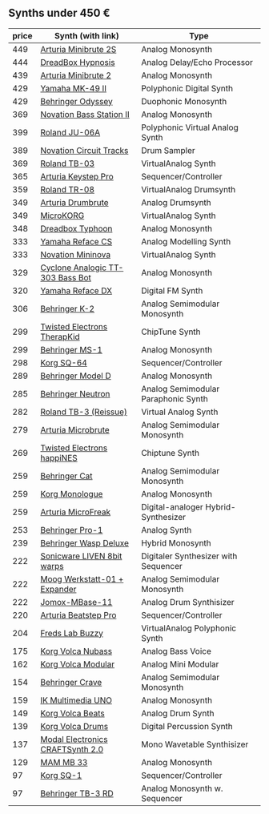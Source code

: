 ## Synths under 450 € 


| price | Synth (with link) | Type
| -		| -					| -
| 449 | [Arturia Minibrute 2S](https://www.musicstore.de/de_DE/EUR/Arturia-MiniBrute-2S/art-SYN0006267-000) | Analog Monosynth
| 444 | [DreadBox Hypnosis](https://www.thomann.de/at/dreadbox_hypnosis.htm) | Analog Delay/Echo Processor
| 439 | [Arturia Minibrute 2](https://www.musicstore.de/de_DE/EUR/Arturia-MiniBrute-2/art-SYN0006265-000) | Analog Monosynth
| 429 | [Yamaha MK-49 II](https://www.musicstore.de/de_DE/EUR/Yamaha-MX49-II-BU-blue/art-SYN0005424-000) | Polyphonic Digital Synth
| 429 | [Behringer Odyssey](https://www.musicstore.de/de_DE/EUR/Behringer-Odyssey/art-SYN0007144-000) | Duophonic Monosynth
| 369 | [Novation Bass Station II](https://www.musicstore.de/de_DE/EUR/Novation-Bass-Station-II/art-SYN0004315-000) | Analog Monosynth
| 399 | [Roland JU-06A](https://www.musicstore.de/de_DE/EUR/Roland-JU-06A/art-SYN0007207-000) | Polyphonic Virtual Analog Synth
| 389 | [Novation Circuit Tracks](https://www.musicstore.de/de_DE/EUR/Novation-Circuit-Tracks/art-SYN0007807-000) | Drum Sampler
| 369 | [Roland TB-03](https://www.musicstore.de/de_DE/EUR/Roland-TB-03-Bass-Line/art-SYN0005565-000) | VirtualAnalog Synth
| 365 | [Arturia Keystep Pro](https://www.musicstore.de/de_DE/EUR/Arturia-KeyStep-Pro/art-SYN0007368-000) | Sequencer/Controller
| 359 | [Roland TR-08](https://www.musicstore.de/de_DE/EUR/Novation-MiniNova/art-SYN0004121-000) | VirtualAnalog Drumsynth
| 349 | [Arturia Drumbrute](https://www.musicstore.de/de_DE/EUR/Arturia-Drumbrute/art-SYN0005626-000) | Analog Drumsynth
| 349 | [MicroKORG](https://www.musicstore.de/de_DE/EUR/Korg-microKORG/art-SYN0002046-000) | VirtualAnalog Synth
| 348 | [Dreadbox Typhoon](https://www.musicstore.de/de_DE/EUR/Dreadbox-Typhon/art-SYN0007578-000) | Analog Monosynth
| 333 | [Yamaha Reface CS](https://www.musicstore.de/de_DE/EUR/Yamaha-Reface-CS/art-SYN0004825-000) | Analog Modelling Synth
| 333 | [Novation Mininova](https://www.musicstore.de/de_DE/EUR/Novation-MiniNova/art-SYN0004121-000) | VirtualAnalog Synth
| 329 | [Cyclone Analogic TT-303 Bass Bot](https://www.musicstore.de/de_DE/EUR/Cyclone-Analogic-TT-303-Bass-Bot-Bassline-Black/art-SYN0007319-000) | Analog Monosynth
| 320 | [Yamaha Reface DX](https://www.musicstore.de/de_DE/EUR/Yamaha-Reface-DX/art-SYN0004826-000) | Digital FM Synth
| 306 | [Behringer K-2](https://www.musicstore.de/de_DE/EUR/Behringer-K-2/art-SYN0007187-000) | Analog Semimodular Monosynth
| 299 | [Twisted Electrons TherapKid](https://www.musicstore.de/de_DE/EUR/Twisted-Electrons-TherapKid/art-SYN0007049-000) | ChipTune Synth
| 299 | [Behringer MS-1](https://www.musicstore.de/de_DE/EUR/Behringer-MS-1-RD/art-SYN0006878-000) | Analog Monosynth
| 298 | [Korg SQ-64](https://www.musicstore.de/de_DE/EUR/Korg-SQ-64/art-SYN0007739-000) | Sequencer/Controller
| 289 | [Behringer Model D](https://www.musicstore.de/de_DE/EUR/Behringer-Model-D/art-SYN0006136-000) | Analog Monosynth
| 285 | [Behringer Neutron](https://www.musicstore.de/de_DE/EUR/Behringer-NEUTRON/art-SYN0006410-000) | Analog Semimodular Paraphonic Synth
| 282 | [Roland TB-3 (Reissue)](https://www.musicstore.de/de_DE/EUR/Roland-TB-3/art-SYN0004463-000) | Virtual Analog Synth
| 279 | [Arturia Microbrute ](https://www.musicstore.de/de_DE/EUR/Arturia-MicroBrute-Analog-Synthesizer/art-SYN0004450-000) | Analog Semimodular Monosynth
| 269 | [Twisted Electrons happiNES](https://www.musicstore.de/de_DE/EUR/Twisted-Electrons-hapiNES-L/art-SYN0007016-000) | Chiptune Synth
| 259 | [Behringer Cat](https://www.musicstore.de/de_DE/EUR/Behringer-Cat/art-SYN0007357-000) | Analog Semimodular Monosynth
| 259 | [Korg Monologue](https://www.musicstore.de/de_DE/EUR/Korg-monologue-silver/art-SYN0005655-000) | Analog Monosynth
| 259 | [Arturia MicroFreak](https://www.musicstore.de/de_DE/EUR/Arturia-MicroFreak/art-SYN0006879-000) | Digital-analoger Hybrid-Synthesizer
| 253 | [Behringer Pro-1](https://www.musicstore.de/de_DE/EUR/Behringer-Pro-1/art-SYN0007218-000) | Analog Synth
| 239 | [Behringer Wasp Deluxe](https://www.musicstore.de/de_DE/EUR/Behringer-Wasp-Deluxe/art-SYN0007296-000) | Hybrid Monosynth
| 222 | [Sonicware LIVEN 8bit warps ](https://www.musicstore.de/de_DE/EUR/Sonicware-LIVEN-8bit-warps/art-SYN0007794-000) | Digitaler Synthesizer with Sequencer
| 222 | [Moog Werkstatt-01 + Expander](https://www.musicstore.de/de_DE/EUR/Moog-Werkstatt-01-CV-Expander-limited-edition/art-SYN0007718-000) | Analog Semimodular Monosynth
| 222 | [Jomox-MBase-11](https://www.musicstore.de/de_DE/EUR/Jomox-MBase-11-Drumsynthesizer/art-SYN0003531-000) | Analog Drum Synthisizer
| 220 | [Arturia Beatstep Pro](https://www.musicstore.de/de_DE/EUR/Arturia-Beatstep-Pro/art-PCM0013604-000) | Sequencer/Controller
| 204 | [Freds Lab Buzzy](https://www.musicstore.de/de_DE/EUR/Fred-s-Lab-Buzzzy-/art-SYN0007212-000) | VirtualAnalog Polyphonic Synth
| 175 | [Korg Volca Nubass](https://www.musicstore.de/de_DE/EUR/Korg-volca-nubass/art-SYN0007010-000) | Analog Bass Voice
| 162 | [Korg Volca Modular ]([musicstore](https://www.musicstore.de/de_DE/EUR/Korg-volca-modular/art-SYN0006844-000)) | Analog Mini Modular
| 154 | [Behringer Crave](https://www.musicstore.de/de_DE/EUR/Behringer-Crave/art-SYN0007217-000) | Analog Semimodular Monosynth
| 159 | [IK Multimedia UNO](https://www.musicstore.de/de_DE/EUR/IK-Multimedia-UNO-Synth/art-SYN0006497-000) | Analog Monosynth
| 149 | [Korg Volca Beats](https://www.musicstore.de/de_DE/EUR/Korg-volca-beats-Netzteil-Set/art-SYN509) | Analog Drum Synth
| 139 | [Korg Volca Drums](https://www.musicstore.de/de_DE/EUR/Korg-volca-drum/art-SYN0006845-000) | Digital Percussion Synth
| 137 | [Modal Electronics CRAFTSynth 2.0]([musicstore](https://www.musicstore.de/de_DE/EUR/Modal-Electronics-CRAFTsynth-v2-0/art-SYN0007007-000)) | Mono Wavetable Synthisizer
| 129 | [MAM MB 33](https://www.musicstore.de/de_DE/EUR/MAM-Systems-MB-33-Retro-/art-SYN0004744-000) | Analog Monosynth
| 97 | [Korg SQ-1](https://www.musicstore.de/de_DE/EUR/Korg-SQ-1/art-SYN0004705-000) | Sequencer/Controller
| 97 | [Behringer TB-3 RD](https://www.musicstore.de/de_DE/EUR/Behringer-TD-3-RD/art-SYN0007291-000) | Analog Monosynth w. Sequencer
